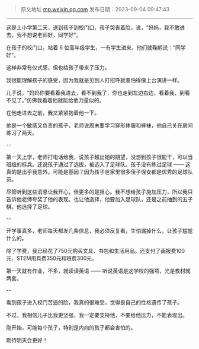 > 原文地址 [mp.weixin.qq.com](https://mp.weixin.qq.com/s?__biz=MzIwMzA5NTI3NQ==&mid=2649919622&idx=1&sn=64f97b12dd02bf612dabb1401e814e4b&chksm=8ed29d02b9a514142dd0dc41a9cbcfcb01ff116d5ead856923d81c09299df398d06cff7a1508&token=810992253&lang=zh_CN#rd)
> 发布日期：2023-09-04 09:47:43
---

这是上小学第二天，送到孩子到校门口，孩子哭丧着脸，说，“妈妈，我不敢进去，我不想说老师好，同学好”。

在孩子的校门口，站着 6 位高年级学生，一有学生进来，他们就鞠躬说：“同学好”。

这样非常有仪式感，但也给孩子带来了压力。

我很能理解孩子的感受，因为我就是见到人打招呼就害怕得像上台演讲一样。

儿子说，“妈妈你要看着我进去，看不到我了，你也走到左边右边，看着我，到看不见了。”仿佛我看着他就能给他力量似的。

在他走进去之前，我又紧紧抱着他一下。

他是一个敏感又负责的孩子，老师说周末要学习穿形体服和裤袜，他自己关在房间练习了两天。


--

第一天上学，老师打电话给我，说孩子超出她的期望，没想到孩子很能干，可以当班级的标兵。还说孩子通过了选拔，被选入了足球队。孩子没有练过足球 —— 这真的是出乎我意外。可能是基因？因为孩子爸家里很多侄子侄女都是优秀的足球队员。

尽管听到这些消息让我开心，但更多的是担心。我不想给孩子施加压力，所以我只告诉他老师夸奖了他的表现。也让他选择，他要加入足球队，还是之前抽到的五子棋。他选择了足球。


--

开学事真多，老师每天都发几条信息，我必须反复看，生怕漏掉什么，让孩子尴尬什么的。

除了学费，我已经花了750元购买文具、书包和生活用品。还支付了画报费100元、STEM用具费350元和班费300元。

第一天就有作业，不多，就读读英语 —— 听说英语是这学校的强项，光是教材就两套。

--

看到孩子进入校门苦逼的脸，我真的很难受，觉得是自己的性格遗传了孩子。

不过，我相信儿子比我更坚强，我一定要支持他，不要给他压力，不能表现出。

刚开始，可能每个孩子，特别是内向的孩子都会害怕的。

期待明天会更好！